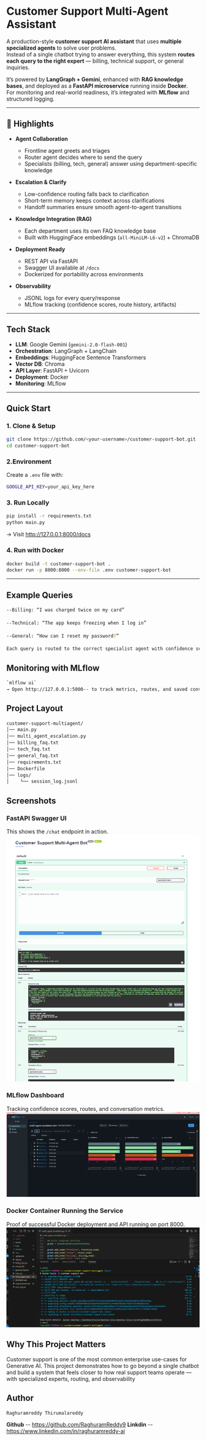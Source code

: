 #  Customer Support Multi-Agent Assistant

A production-style **customer support AI assistant** that uses **multiple specialized agents** to solve user problems.  
Instead of a single chatbot trying to answer everything, this system **routes each query to the right expert** — billing, technical support, or general inquiries.  

It’s powered by **LangGraph + Gemini**, enhanced with **RAG knowledge bases**, and deployed as a **FastAPI microservice** running inside **Docker**.  
For monitoring and real-world readiness, it’s integrated with **MLflow** and structured logging.

---

## 🌟 Highlights

- **Agent Collaboration**
  - Frontline agent greets and triages
  - Router agent decides where to send the query
  - Specialists (billing, tech, general) answer using department-specific knowledge

- **Escalation & Clarify**
  - Low-confidence routing falls back to clarification
  - Short-term memory keeps context across clarifications
  - Handoff summaries ensure smooth agent-to-agent transitions

- **Knowledge Integration (RAG)**
  - Each department uses its own FAQ knowledge base
  - Built with HuggingFace embeddings (`all-MiniLM-L6-v2`) + ChromaDB

- **Deployment Ready**
  - REST API via FastAPI
  - Swagger UI available at `/docs`
  - Dockerized for portability across environments

- **Observability**
  - JSONL logs for every query/response
  - MLflow tracking (confidence scores, route history, artifacts)

---

##  Tech Stack

- **LLM**: Google Gemini (`gemini-2.0-flash-001`)
- **Orchestration**: LangGraph + LangChain
- **Embeddings**: HuggingFace Sentence Transformers
- **Vector DB**: Chroma
- **API Layer**: FastAPI + Uvicorn
- **Deployment**: Docker
- **Monitoring**: MLflow

---

##  Quick Start

### 1. Clone & Setup
```bash
git clone https://github.com/<your-username>/customer-support-bot.git
cd customer-support-bot
```
### 2.Environment
Create a `.env` file with:
```bash
GOOGLE_API_KEY=your_api_key_here
```
### 3. Run Locally
```bash
pip install -r requirements.txt
python main.py
```
→ Visit http://127.0.0.1:8000/docs

### 4. Run with Docker
```bash
docker build -t customer-support-bot .
docker run -p 8000:8000 --env-file .env customer-support-bot
```

---

##  Example Queries
```bash
--Billing: “I was charged twice on my card”

--Technical: “The app keeps freezing when I log in”

--General: “How can I reset my password?”

Each query is routed to the correct specialist agent with confidence scoring.
```

## Monitoring with MLflow
```bash
`mlflow ui`
→ Open http://127.0.0.1:5000-- to track metrics, routes, and saved conversations.
```

## Project Layout
```bash
customer-support-multiagent/
│── main.py                  
│── multi_agent_escalation.py 
│── billing_faq.txt
│── tech_faq.txt
│── general_faq.txt
│── requirements.txt
│── Dockerfile
│── logs/
│    └── session_log.jsonl
```

## Screenshots

### FastAPI Swagger UI
This shows the `/chat` endpoint in action.
![Swagger UI Screenshot](assets/swagger.png)

### MLflow Dashboard
Tracking confidence scores, routes, and conversation metrics.
![MLflow Dashboard Screenshot](assets/mlflow.png)

### Docker Container Running the Service
Proof of successful Docker deployment and API running on port 8000.
![Docker Run Screenshot](assets/docker.png)



## Why This Project Matters

Customer support is one of the most common enterprise use-cases for Generative AI.
This project demonstrates how to go beyond a single chatbot and build a system that feels closer to how real support teams operate — with specialized experts, routing, and observability

## Author
```bash
Raghuramreddy Thirumalareddy
```
**Github** -- https://github.com/RaghuramReddy9
**Linkdin** -- https://www.linkedin.com/in/raghuramreddy-ai


